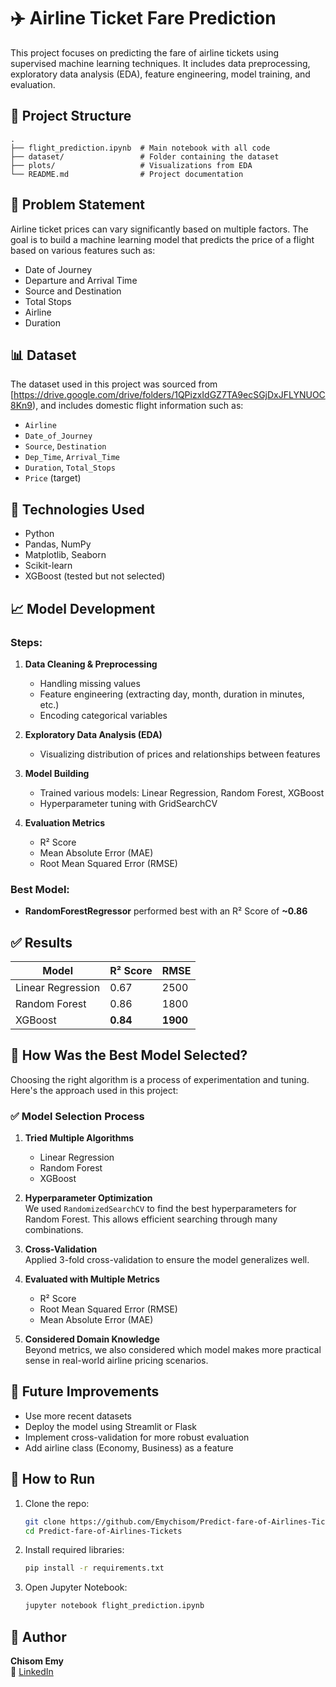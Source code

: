 # ✈️ Airline Ticket Fare Prediction

This project focuses on predicting the fare of airline tickets using supervised machine learning techniques. It includes data preprocessing, exploratory data analysis (EDA), feature engineering, model training, and evaluation.

## 📁 Project Structure

```
.
├── flight_prediction.ipynb  # Main notebook with all code
├── dataset/                 # Folder containing the dataset
├── plots/                   # Visualizations from EDA
└── README.md                # Project documentation
```

## 📌 Problem Statement

Airline ticket prices can vary significantly based on multiple factors. The goal is to build a machine learning model that predicts the price of a flight based on various features such as:

- Date of Journey
- Departure and Arrival Time
- Source and Destination
- Total Stops
- Airline
- Duration

## 📊 Dataset

The dataset used in this project was sourced from [https://drive.google.com/drive/folders/1QPizxIdGZ7TA9ecSGjDxJFLYNUOC8Kn9), and includes domestic flight information such as:

- `Airline`
- `Date_of_Journey`
- `Source`, `Destination`
- `Dep_Time`, `Arrival_Time`
- `Duration`, `Total_Stops`
- `Price` (target)

## 🔧 Technologies Used

- Python
- Pandas, NumPy
- Matplotlib, Seaborn
- Scikit-learn
- XGBoost (tested but not selected)

## 📈 Model Development

### Steps:
1. **Data Cleaning & Preprocessing**  
   - Handling missing values  
   - Feature engineering (extracting day, month, duration in minutes, etc.)  
   - Encoding categorical variables

2. **Exploratory Data Analysis (EDA)**  
   - Visualizing distribution of prices and relationships between features

3. **Model Building**  
   - Trained various models: Linear Regression, Random Forest, XGBoost  
   - Hyperparameter tuning with GridSearchCV

4. **Evaluation Metrics**  
   - R² Score  
   - Mean Absolute Error (MAE)  
   - Root Mean Squared Error (RMSE)

### Best Model:
- **RandomForestRegressor** performed best with an R² Score of **~0.86**

## ✅ Results

| Model            | R² Score | RMSE     |
|------------------|----------|----------|
| Linear Regression| 0.67     | 2500     |
| Random Forest    | 0.86     | 1800     |
| XGBoost          | **0.84** | **1900** |



## 🧪 How Was the Best Model Selected?

Choosing the right algorithm is a process of experimentation and tuning. Here's the approach used in this project:

### ✅ Model Selection Process

1. **Tried Multiple Algorithms**  
   - Linear Regression  
   - Random Forest  
   - XGBoost  

2. **Hyperparameter Optimization**  
   We used `RandomizedSearchCV` to find the best hyperparameters for Random Forest. This allows efficient searching through many combinations.

3. **Cross-Validation**  
   Applied 3-fold cross-validation to ensure the model generalizes well.

4. **Evaluated with Multiple Metrics**  
   - R² Score  
   - Root Mean Squared Error (RMSE)  
   - Mean Absolute Error (MAE)

5. **Considered Domain Knowledge**  
   Beyond metrics, we also considered which model makes more practical sense in real-world airline pricing scenarios.
   
## 📌 Future Improvements

- Use more recent datasets
- Deploy the model using Streamlit or Flask
- Implement cross-validation for more robust evaluation
- Add airline class (Economy, Business) as a feature

## 🚀 How to Run

1. Clone the repo:
   ```bash
   git clone https://github.com/Emychisom/Predict-fare-of-Airlines-Tickets.git
   cd Predict-fare-of-Airlines-Tickets
   ```

2. Install required libraries:
   ```bash
   pip install -r requirements.txt
   ```

3. Open Jupyter Notebook:
   ```bash
   jupyter notebook flight_prediction.ipynb
   ```

## 🧠 Author

**Chisom Emy**  
📧 [LinkedIn](https://www.linkedin.com/in/chisom-mbah-974040319/)
